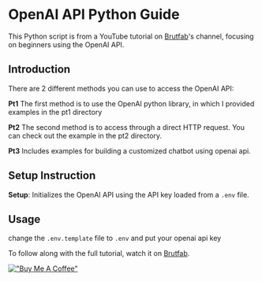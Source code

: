 # OpenAI API Python Guide

This Python script is from a YouTube tutorial on [Brutfab](https://www.youtube.com/channel/UCWLswLLUlVqWfVg8lLY5S9Q)'s channel, focusing on beginners using the OpenAI API.

## Introduction
There are 2 different methods you can use to access the OpenAI API:

**Pt1** The first method is to use the OpenAI python library, in which I provided examples in the pt1 directory

**Pt2** The second method is to access through a direct HTTP request. You can check out the example in the pt2 directory.

**Pt3** Includes examples for building a customized chatbot using openai api. 

## Setup Instruction

**Setup**: Initializes the OpenAI API using the API key loaded from a `.env` file.


## Usage

change the `.env.template` file to `.env` and put your openai api key 

To follow along with the full tutorial, watch it on [Brutfab](https://www.youtube.com/channel/UCWLswLLUlVqWfVg8lLY5S9Q). 

[!["Buy Me A Coffee"](https://www.buymeacoffee.com/assets/img/custom_images/orange_img.png)](https://www.buymeacoffee.com/brutfab)
